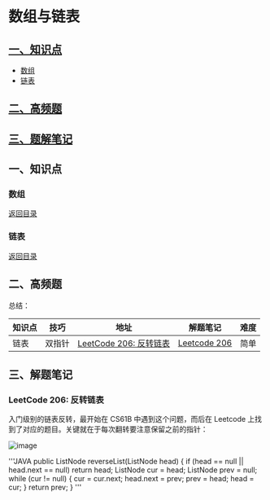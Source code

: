 # 数组与链表
<span id ="0">

## [一、知识点](#1)
 - [数组](#1.1)
 - [链表](#1.2)

## [二、高频题](#2)

## [三、题解笔记](#2)

<h2 id = "1">一、知识点</h2>

<h3 id = "1.1">数组</h3>

[返回目录](#0)


<h3 id = "1.2">链表</h3>

[返回目录](#0)

<h2 id = "2">二、高频题</h2>

总结：

 知识点 | 技巧 | 地址 | 解题笔记 | 难度 |
| --- | --- | --- | --- | --- |
| 链表 | 双指针 | [LeetCode 206: 反转链表](https://leetcode-cn.com/problems/reverse-linked-list/) | [Leetcode 206](#3.1) | 简单 |

<h2 id = "3">三、解题笔记</h2>

<h3 id = "3.1">LeetCode 206: 反转链表</h3>
入门级别的链表反转，最开始在 CS61B 中遇到这个问题，而后在 Leetcode 上找到了对应的题目。关键就在于每次翻转要注意保留之前的指针：

![image](https://user-images.githubusercontent.com/38673091/110266817-964ac980-7ff9-11eb-9ff8-3a7e7b1d3fa5.png)


'''JAVA
    public ListNode reverseList(ListNode head) {
        if (head == null || head.next == null) return head;
        ListNode cur = head;
        ListNode prev = null;
        while (cur != null) {
            cur = cur.next;
            head.next = prev;
            prev = head;
            head = cur;
        }
        return prev;
    }
'''

